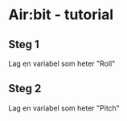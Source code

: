 # Air:bit - tutorial

## Steg 1
Lag en variabel som heter "Roll"

## Steg 2
Lag en variabel som heter "Pitch" 

